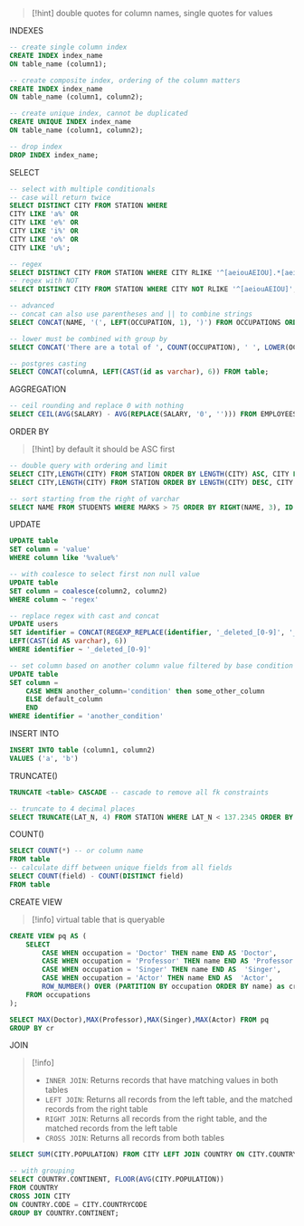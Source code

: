 >[!hint]
>double quotes for column names, single quotes for values

INDEXES
```SQL
-- create single column index
CREATE INDEX index_name
ON table_name (column1);

-- create composite index, ordering of the column matters
CREATE INDEX index_name
ON table_name (column1, column2);

-- create unique index, cannot be duplicated
CREATE UNIQUE INDEX index_name
ON table_name (column1, column2);

-- drop index
DROP INDEX index_name;
```

SELECT
```SQL
-- select with multiple conditionals
-- case will return twice
SELECT DISTINCT CITY FROM STATION WHERE 
CITY LIKE 'a%' OR
CITY LIKE 'e%' OR
CITY LIKE 'i%' OR
CITY LIKE 'o%' OR
CITY LIKE 'u%';

-- regex
SELECT DISTINCT CITY FROM STATION WHERE CITY RLIKE '^[aeiouAEIOU].*[aeiouAEIOU]$'
-- regex with NOT
SELECT DISTINCT CITY FROM STATION WHERE CITY NOT RLIKE '^[aeiouAEIOU]';

-- advanced
-- concat can also use parentheses and || to combine strings
SELECT CONCAT(NAME, '(', LEFT(OCCUPATION, 1), ')') FROM OCCUPATIONS ORDER BY NAME;

-- lower must be combined with group by
SELECT CONCAT('There are a total of ', COUNT(OCCUPATION), ' ', LOWER(OCCUPATION), 's.') FROM OCCUPATIONS GROUP BY OCCUPATION ORDER BY COUNT(OCCUPATION), OCCUPATION;

-- postgres casting
SELECT CONCAT(columnA, LEFT(CAST(id as varchar), 6)) FROM table;
```

AGGREGATION
```SQL
-- ceil rounding and replace 0 with nothing
SELECT CEIL(AVG(SALARY) - AVG(REPLACE(SALARY, '0', ''))) FROM EMPLOYEES;
```

ORDER BY
>[!hint]
>by default it should be ASC first
```SQL
-- double query with ordering and limit
SELECT CITY,LENGTH(CITY) FROM STATION ORDER BY LENGTH(CITY) ASC, CITY LIMIT 1;
SELECT CITY,LENGTH(CITY) FROM STATION ORDER BY LENGTH(CITY) DESC, CITY LIMIT 1;

-- sort starting from the right of varchar
SELECT NAME FROM STUDENTS WHERE MARKS > 75 ORDER BY RIGHT(NAME, 3), ID ASC;
```

UPDATE
```SQL
UPDATE table
SET column = 'value'
WHERE column like '%value%'

-- with coalesce to select first non null value
UPDATE table
SET column = coalesce(column2, column2)
WHERE column ~ 'regex'

-- replace regex with cast and concat
UPDATE users
SET identifier = CONCAT(REGEXP_REPLACE(identifier, '_deleted_[0-9]', '_deleted_'),
LEFT(CAST(id AS varchar), 6))
WHERE identifier ~ '_deleted_[0-9]'

-- set column based on another column value filtered by base condition
UPDATE table
SET column =
	CASE WHEN another_column='condition' then some_other_column
	ELSE default_column
	END
WHERE identifier = 'another_condition'
```

INSERT INTO
```SQL
INSERT INTO table (column1, column2)
VALUES ('a', 'b')
```

TRUNCATE()
```SQL
TRUNCATE <table> CASCADE -- cascade to remove all fk constraints

-- truncate to 4 decimal places
SELECT TRUNCATE(LAT_N, 4) FROM STATION WHERE LAT_N < 137.2345 ORDER BY LAT_N DESC LIMIT 1;
```

COUNT()
```SQL
SELECT COUNT(*) -- or column name
FROM table
-- calculate diff between unique fields from all fields
SELECT COUNT(field) - COUNT(DISTINCT field)
FROM table
```

CREATE VIEW
>[!info]
>virtual table that is queryable
```SQL
CREATE VIEW pq AS (
    SELECT 
        CASE WHEN occupation = 'Doctor' THEN name END AS 'Doctor',
        CASE WHEN occupation = 'Professor' THEN name END AS 'Professor',
        CASE WHEN occupation = 'Singer' THEN name END AS  'Singer',
        CASE WHEN occupation = 'Actor' THEN name END AS  'Actor',
        ROW_NUMBER() OVER (PARTITION BY occupation ORDER BY name) as cr
    FROM occupations
);

SELECT MAX(Doctor),MAX(Professor),MAX(Singer),MAX(Actor) FROM pq 
GROUP BY cr
```

JOIN
>[!info]
>- `INNER JOIN`: Returns records that have matching values in both tables
>- `LEFT JOIN`: Returns all records from the left table, and the matched records from the right table
>- `RIGHT JOIN`: Returns all records from the right table, and the matched records from the left table
>- `CROSS JOIN`: Returns all records from both tables
```sql
SELECT SUM(CITY.POPULATION) FROM CITY LEFT JOIN COUNTRY ON CITY.COUNTRYCODE = COUNTRY.CODE WHERE COUNTRY.CONTINENT = 'Asia';

-- with grouping
SELECT COUNTRY.CONTINENT, FLOOR(AVG(CITY.POPULATION))
FROM COUNTRY
CROSS JOIN CITY
ON COUNTRY.CODE = CITY.COUNTRYCODE
GROUP BY COUNTRY.CONTINENT;
```
